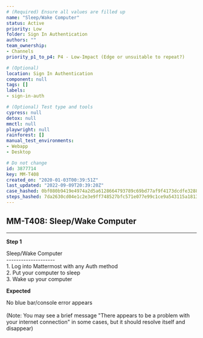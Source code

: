 ```yaml
---
# (Required) Ensure all values are filled up
name: "Sleep/Wake Computer"
status: Active
priority: Low
folder: Sign In Authentication
authors: ""
team_ownership: 
- Channels
priority_p1_to_p4: P4 - Low-Impact (Edge or unsuitable to repeat?)

# (Optional)
location: Sign In Authentication
component: null
tags: []
labels: 
- sign-in-auth

# (Optional) Test type and tools
cypress: null
detox: null
mmctl: null
playwright: null
rainforest: []
manual_test_environments: 
- Webapp
- Desktop

# Do not change
id: 3877714
key: MM-T408
created_on: "2020-01-03T00:39:51Z"
last_updated: "2022-09-09T20:39:20Z"
case_hashed: 0bf080b9419e4974a2d5a6128664793789c69bd77af9f4173dcdfe32880d979887619b9a497b069f384cf32afc4411ee
steps_hashed: 7da2630cd04e1c2e3e9ff748527bfc571e077e99c1ce9a543115a18139024758ede9dc1fca649d5e30626fb5f562ddda
---
```


<!-- (Auto-generated) Based on frontmatter's "key" and "name" -->

## MM-T408: Sleep/Wake Computer

---

**Step 1**

Sleep/Wake Computer\
\--------------------\
1\. Log into Mattermost with any Auth method\
2\. Put your computer to sleep\
3\. Wake up your computer

**Expected**

No blue bar/console error appears\
\
(Note: You may see a brief message "There appears to be a problem with your internet connection" in some cases, but it should resolve itself and disappear)

